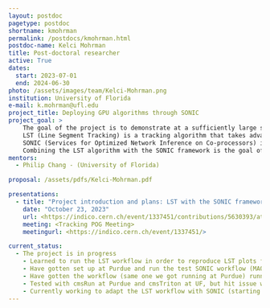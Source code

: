 ```yaml
---
layout: postdoc
pagetype: postdoc
shortname: kmohrman
permalink: /postdocs/kmohrman.html
postdoc-name: Kelci Mohrman
title: Post-doctoral researcher
active: True
dates:
  start: 2023-07-01
  end: 2024-06-30
photo: /assets/images/team/Kelci-Mohrman.png
institution: University of Florida
e-mail: k.mohrman@ufl.edu
project_title: Deploying GPU algorithms through SONIC
project_goal: >
    The goal of the project is to demonstrate at a sufficiently large scale the reconstruction algorithm workflow within CMSSW to be processed, where the client jobs are running on one site, while the Line Segment Tracking (LST) algorithm will be executed on GPUs on computing nodes at another site connected through SONIC (Services for Optimized Network Inference on Co-processors) framework.
    LST (Line Segment Tracking) is a tracking algorithm that takes advantage of double-layer design of the HL-LHC outer tracker in order to perform hit correlations in a parallel way with GPUs.
    SONIC (Services for Optimized Network Inference on Co-processors) is a framework that provides GPUs as a service to clients running at different sites. 
    Combining the LST algorithm with the SONIC framework is the goal of the project, in which we aim to to demonstrate the execution of the LST algorithm on GPUs at an external site (apart from the site where the client jobs are run) via the SONIC framework.
mentors:
  - Philip Chang - (University of Florida)

proposal: /assets/pdfs/Kelci-Mohrman.pdf

presentations:
  - title: "Project introduction and plans: LST with the SONIC framework"
    date: "October 23, 2023"
    url: <https://indico.cern.ch/event/1337451/contributions/5630393/attachments/2738948/4763938/kmohrman_sonic_lst_intro_oct23_2023.pdf>
    meeting: <Tracking POG Meeting>
    meetingurl: <https://indico.cern.ch/event/1337451/>

current_status: 
  - The project is in progress
    - Learned to run the LST workflow in order to reproduce LST plots from Philip Chang's LST CHEP presentation
    - Have gotten set up at Purdue and run the test SONIC workflow (MAOD workflow) and successfully ran the setup where the cmsRun script runs on the login node, and the cmsTriton script runs on a different node
    - Have gotten the workflow (same one we got running at Purdue) running at UF (with cmsRun on one node without any GPUs and cmsTriton on a different node)
    - Tested with cmsRun at Purdue and cmsTriton at UF, but hit issue with nodes not being able to talk to each other, paused this direction for now
    - Currently working to adapt the LST workflow with SONIC (starting with the client side i.e. reworking the producer with SONIC)
---
```

